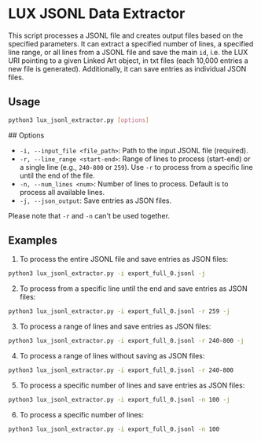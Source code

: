# LUX JSONL Data Extractor

This script processes a JSONL file and creates output files based on the specified parameters. It can extract a specified number of lines, a specified line range, or all lines from a JSONL file and save the main `id`, i.e. the LUX URI pointing to a given Linked Art object, in txt files (each 10,000 entries a new file is generated). Additionally, it can save entries as individual JSON files.

## Usage

```bash
python3 lux_jsonl_extractor.py [options]
```

## Options

- `-i, --input_file <file_path>`: Path to the input JSONL file (required).
- `-r, --line_range <start-end>`: Range of lines to process (start-end) or a single line (e.g., `240-800` or `259`). Use `-r` to process from a specific line until the end of the file.
- `-n, --num_lines <num>`: Number of lines to process. Default is to process all available lines.
- `-j, --json_output`: Save entries as JSON files.

Please note that `-r` and `-n` can't be used together.

## Examples

1. To process the entire JSONL file and save entries as JSON files:

```bash
python3 lux_jsonl_extractor.py -i export_full_0.jsonl -j
```

2. To process from a specific line until the end and save entries as JSON files:

```bash
python3 lux_jsonl_extractor.py -i export_full_0.jsonl -r 259 -j
```

3. To process a range of lines and save entries as JSON files:

```bash
python3 lux_jsonl_extractor.py -i export_full_0.jsonl -r 240-800 -j
```

4. To process a range of lines without saving as JSON files:

```bash
python3 lux_jsonl_extractor.py -i export_full_0.jsonl -r 240-800
```

5. To process a specific number of lines and save entries as JSON files:

```bash
python3 lux_jsonl_extractor.py -i export_full_0.jsonl -n 100 -j
```

6. To process a specific number of lines:

```bash
python3 lux_jsonl_extractor.py -i export_full_0.jsonl -n 100
```







